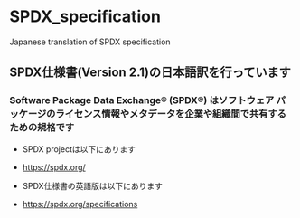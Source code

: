 # SPDX_specification
Japanese translation of SPDX specification

## SPDX仕様書(Version 2.1)の日本語訳を行っています

### Software Package Data Exchange® (SPDX®) はソフトウェア パッケージのライセンス情報やメタデータを企業や組織間で共有するための規格です

* SPDX projectは以下にあります

* https://spdx.org/

* SPDX仕様書の英語版は以下にあります

* https://spdx.org/specifications

